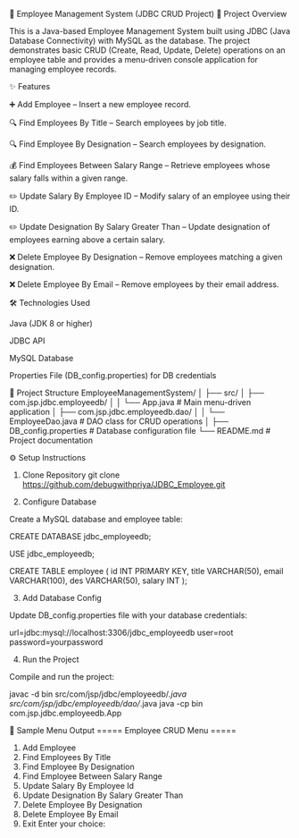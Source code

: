 🏢 Employee Management System (JDBC CRUD Project)
📌 Project Overview

This is a Java-based Employee Management System built using JDBC (Java Database Connectivity) with MySQL as the database.
The project demonstrates basic CRUD (Create, Read, Update, Delete) operations on an employee table and provides a menu-driven console application for managing employee records.

✨ Features

➕ Add Employee – Insert a new employee record.

🔍 Find Employees By Title – Search employees by job title.

🔍 Find Employee By Designation – Search employees by designation.

💰 Find Employees Between Salary Range – Retrieve employees whose salary falls within a given range.

✏️ Update Salary By Employee ID – Modify salary of an employee using their ID.

✏️ Update Designation By Salary Greater Than – Update designation of employees earning above a certain salary.

❌ Delete Employee By Designation – Remove employees matching a given designation.

❌ Delete Employee By Email – Remove employees by their email address.

🛠️ Technologies Used

Java (JDK 8 or higher)

JDBC API

MySQL Database

Properties File (DB_config.properties) for DB credentials

📂 Project Structure
EmployeeManagementSystem/
│
├── src/
│   ├── com.jsp.jdbc.employeedb/
│   │   └── App.java                # Main menu-driven application
│   ├── com.jsp.jdbc.employeedb.dao/
│   │   └── EmployeeDao.java        # DAO class for CRUD operations
│
├── DB_config.properties            # Database configuration file
└── README.md                       # Project documentation

⚙️ Setup Instructions
1. Clone Repository
git clone https://github.com/debugwithpriya/JDBC_Employee.git


2. Configure Database

Create a MySQL database and employee table:

CREATE DATABASE jdbc_employeedb;

USE jdbc_employeedb;

CREATE TABLE employee (
    id INT PRIMARY KEY,
    title VARCHAR(50),
    email VARCHAR(100),
    des VARCHAR(50),
    salary INT
);

3. Add Database Config

Update DB_config.properties file with your database credentials:

url=jdbc:mysql://localhost:3306/jdbc_employeedb
user=root
password=yourpassword

4. Run the Project

Compile and run the project:

javac -d bin src/com/jsp/jdbc/employeedb/*.java src/com/jsp/jdbc/employeedb/dao/*.java
java -cp bin com.jsp.jdbc.employeedb.App

🎯 Sample Menu Output
===== Employee CRUD Menu =====
1. Add Employee
2. Find Employees By Title
3. Find Employee By Designation
4. Find Employee Between Salary Range
5. Update Salary By Employee Id
6. Update Designation By Salary Greater Than
7. Delete Employee By Designation
8. Delete Employee By Email
9. Exit
Enter your choice:
